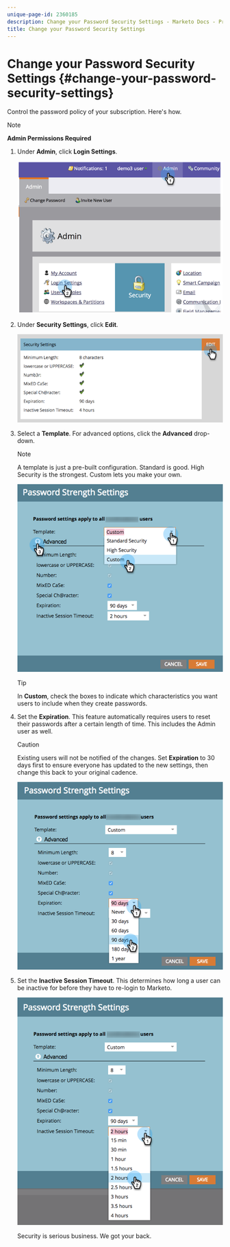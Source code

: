 ```yaml
---
unique-page-id: 2360185
description: Change your Password Security Settings - Marketo Docs - Product Documentation
title: Change your Password Security Settings
---
```


# Change your Password Security Settings {#change-your-password-security-settings}

Control the password policy of your subscription. Here's how.

>[!NOTE]
>
>**Admin Permissions Required**

1. Under **Admin**, click **Login Settings**.

   ![](assets/image2014-9-16-12-3a41-3a40.png)

1. Under **Security Settings**, click **Edit**.

   ![](assets/passwordsettings-hand.png)

1. Select a **Template**. For advanced options, click the **Advanced** drop-down.

   >[!NOTE]
   >
   >A template is just a pre-built configuration. Standard is good. High Security is the strongest. Custom lets you make your own.

   ![](assets/passwordstrength.png)

   >[!TIP]
   >
   >In **Custom**, check the boxes to indicate which characteristics you want users to include when they create passwords.

1. Set the **Expiration**. This feature automatically requires users to reset their passwords after a certain length of time. This includes the Admin user as well.

   >[!CAUTION]
   >
   >Existing users will not be notified of the changes. Set **Expiration** to 30 days first to ensure everyone has updated to the new settings, then change this back to your original cadence.

   ![](assets/expiration.png)

1. Set the **Inactive Session Timeout**. This determines how long a user can be inactive for before they have to re-login to Marketo.

   ![](assets/inactivesession.png)

   Security is serious business. We got your back.
